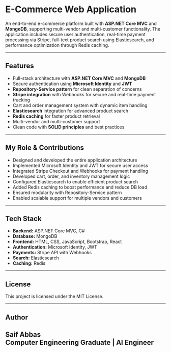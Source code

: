 # E-Commerce Web Application

An end-to-end e-commerce platform built with **ASP.NET Core MVC** and **MongoDB**, supporting multi-vendor and multi-customer functionality. The application includes secure user authentication, real-time payment 
processing via Stripe, full-text product search using Elasticsearch, and performance optimization through Redis caching.

---

## Features

-  Full-stack architecture with **ASP.NET Core MVC** and **MongoDB**
-  Secure authentication using **Microsoft Identity** and **JWT**
-  **Repository-Service pattern** for clean separation of concerns
-  **Stripe integration** with Webhooks for secure and real-time payment tracking
-  Cart and order management system with dynamic item handling
-  **Elasticsearch** integration for advanced product search
-  **Redis caching** for faster product retrieval
-  Multi-vendor and multi-customer support
-  Clean code with **SOLID principles** and best practices

---

## My Role & Contributions

-  Designed and developed the entire application architecture
-  Implemented Microsoft Identity and JWT for secure user access
-  Integrated Stripe Checkout and Webhooks for payment handling
-  Developed cart, order, and inventory management logic
-  Configured Elasticsearch to enable efficient product search
-  Added Redis caching to boost performance and reduce DB load
-  Ensured modularity with Repository-Service pattern
-  Enabled scalable support for multiple vendors and customers

---

## Tech Stack

- **Backend:** ASP.NET Core MVC, C#
- **Database:** MongoDB
- **Frontend:** HTML, CSS, JavaScript, Bootstrap, React
- **Authentication:** Microsoft Identity, JWT
- **Payments:** Stripe API with Webhooks
- **Search:** Elasticsearch
- **Caching:** Redis

---

## License

This project is licensed under the MIT License.

---

##  Author

**Saif Abbas**  
Computer Engineering Graduate | AI Engineer  
---

